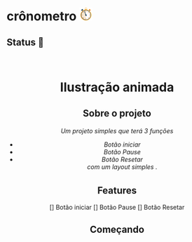 # crônometro    <img src="/assets/reloj.gif" alt="Logo Repo" width="30">
## Status :construction:
<br>
<div align="center">
   <h1> Ilustração animada</h1>
    
## Sobre o projeto

<h6> 
    Um projeto simples que terá 3 funções <br>
    
-  Botão iniciar
-  Botão Pause
-  Botão Resetar <BR>
com um layout simples .
    
</h6>

## Features

 [] Botão iniciar
 [] Botão Pause
 [] Botão Resetar


## Começando
